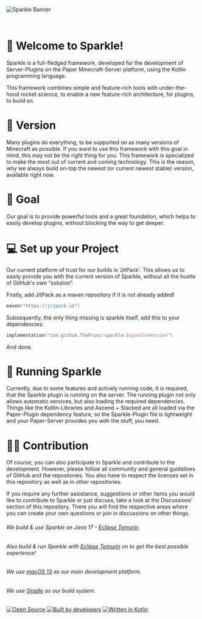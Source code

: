 ![Sparkle Banner](https://github.com/TheFruxz/Sparkle/assets/28064149/afc38217-fd82-4901-ae60-4d3c7c195753)

<br>

# 👋 Welcome to Sparkle!
Sparkle is a full-fledged framework, developed for the development of Server-Plugins on the Paper Minecraft-Server platform, using the Kotlin programming language.

This framework combines simple and feature-rich tools with under-the-hood rocket science, to enable a new feature-rich architecture, for plugins, to build on.

# 📑 Version
Many plugins do everything, to be supported on as many versions of Minecraft as possible. If you want to use this framework with this goal in mind, this may not be the right thing for you. This framework is specialized to make the most out of current and coming technology. This is the reason, why we always build on-top the newest (or current newest stable) version, available right now.

# 🎯 Goal
Our goal is to provide powerful tools and a great foundation, which helps to easily develop plugins, without blocking the way to get deeper.

# 💻 Set up your Project
Our current platform of trust for our builds is 'JitPack'. This allows us to easily provide you with the current version of Sparkle, without all the hustle of GitHub's own “solution”.

Firstly, add JitPack as a maven repository if it is not already added!
```kotlin
maven("https://jitpack.io")
```

Subsequently, the only thing missing is sparkle itself, add this to your dependencies:
```kotlin
implementation("com.github.TheFruxz:sparkle:$sparkleVersion")
```

And done.

# 🌋 Running Sparkle
Currently, due to some features and actively running code, it is required, that the Sparkle plugin is running on the server.
The running plugin not only allows automatic services, but also loading the required dependencies.
Things like the Kotlin-Libraries and Ascend + Stacked are all loaded via the Paper-Plugin dependency feature, so the Sparkle-Plugin file is lightweight and your Paper-Server provides you with the stuff, you need.

# 🧑‍💻 Contribution

Of course, you can also participate in Sparkle and contribute to the development. However, please follow all community and general guidelines of GitHub and the repositories. You also have to respect the licenses set in this repository as well as in other repositories.

If you require any further assistance, suggestions or other items you would like to contribute to Sparkle or just discuss, take a look at the Discussions' section of this repository. There you will find the respective areas where you can create your own questions or join in discussions on other things.

###### We build & use Sparkle on Java 17 - [Eclipse Temurin](https://adoptium.net/).
###### Also build & run Sparkle with [Eclipse Temurin](https://adoptium.net/) on to get the best possible experience!
###### We use [macOS 13](https://www.apple.com/de/macos) as our main development platform.
###### We use [Gradle](https://gradle.org/) as our build system.

[![Open Source](https://forthebadge.com/images/badges/open-source.svg)](https://github.com/TheFruxz/Sparkle/blob/main/LICENSE)
[![Built by developers](https://forthebadge.com/images/badges/built-by-developers.svg)](https://github.com/TheFruxz/Sparkle/graphs/contributors)
[![Written in Kotlin](https://forthebadge.com/images/badges/makes-people-smile.svg)](https://github.com/JetBrains/kotlin)
